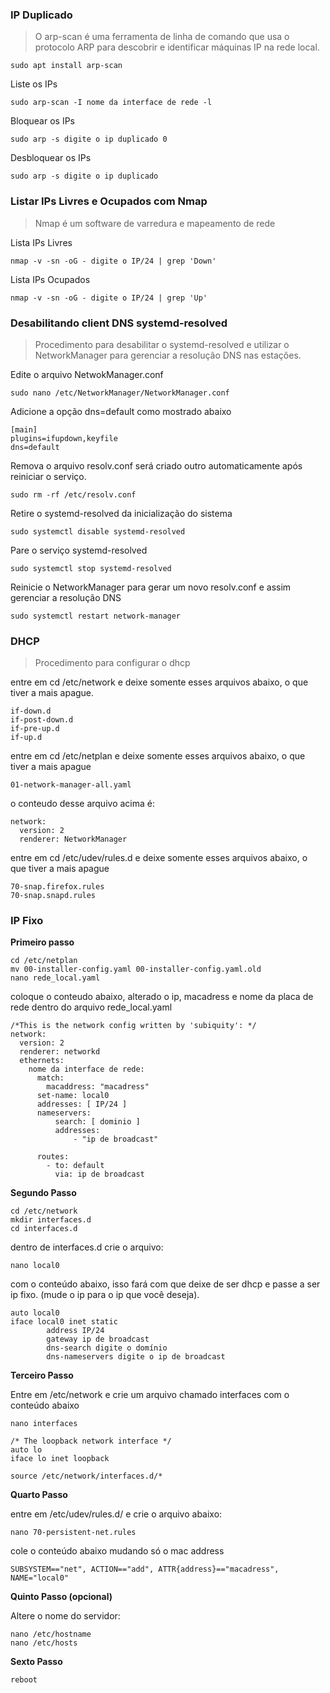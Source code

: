 ### IP Duplicado

> O arp-scan é uma ferramenta de linha de comando que usa o protocolo ARP para descobrir e identificar máquinas IP na rede local. 
```
sudo apt install arp-scan
```
Liste os IPs
```
sudo arp-scan -I nome da interface de rede -l
```
Bloquear os IPs
```
sudo arp -s digite o ip duplicado 0
```
Desbloquear os IPs
```
sudo arp -s digite o ip duplicado
```

### Listar IPs Livres e Ocupados com Nmap
> Nmap é um software de varredura e mapeamento de rede

Lista IPs Livres
```
nmap -v -sn -oG - digite o IP/24 | grep 'Down'
```

Lista IPs Ocupados
```
nmap -v -sn -oG - digite o IP/24 | grep 'Up'
```

### Desabilitando client DNS systemd-resolved
> Procedimento para desabilitar o systemd-resolved e utilizar o NetworkManager para gerenciar a resolução DNS nas estações.

Edite o arquivo NetwokManager.conf
```
sudo nano /etc/NetworkManager/NetworkManager.conf
```
Adicione a opção dns=default como mostrado abaixo
```
[main]
plugins=ifupdown,keyfile
dns=default
```
Remova o arquivo resolv.conf será criado outro automaticamente após reiniciar o serviço.
```
sudo rm -rf /etc/resolv.conf
```
Retire o systemd-resolved da inicialização do sistema
```
sudo systemctl disable systemd-resolved
```
Pare o serviço systemd-resolved
```
sudo systemctl stop systemd-resolved
```
Reinicie o NetworkManager para gerar um novo resolv.conf e assim gerenciar a resolução DNS
```
sudo systemctl restart network-manager
```
### DHCP
> Procedimento para configurar o dhcp

entre em cd /etc/network
e deixe somente esses arquivos abaixo, o que tiver a mais apague.
```
if-down.d
if-post-down.d
if-pre-up.d
if-up.d
```
entre em cd /etc/netplan
e deixe somente esses arquivos abaixo, o que tiver a mais apague
```
01-network-manager-all.yaml
```
o conteudo desse arquivo acima é:
```
network:
  version: 2
  renderer: NetworkManager
```
entre em cd /etc/udev/rules.d
e deixe somente esses arquivos abaixo, o que tiver a mais apague
```
70-snap.firefox.rules
70-snap.snapd.rules
```
### IP Fixo

**Primeiro passo**
```
cd /etc/netplan
mv 00-installer-config.yaml 00-installer-config.yaml.old
nano rede_local.yaml
```
coloque o conteudo abaixo, alterado o ip, macadress e nome da placa de rede dentro do arquivo rede_local.yaml
```
/*This is the network config written by 'subiquity': */
network:
  version: 2
  renderer: networkd
  ethernets:
    nome da interface de rede:
      match:
        macaddress: "macadress"
      set-name: local0
      addresses: [ IP/24 ]
      nameservers:
          search: [ dominio ]
          addresses:
              - "ip de broadcast"

      routes:
        - to: default
          via: ip de broadcast
```
**Segundo Passo**
```
cd /etc/network
mkdir interfaces.d
cd interfaces.d
```
dentro de interfaces.d crie o arquivo:
```
nano local0
```
com o conteúdo abaixo, isso fará com que deixe de ser dhcp e passe a ser ip fixo. (mude o ip para o ip que você deseja).
```
auto local0
iface local0 inet static
        address IP/24
        gateway ip de broadcast
        dns-search digite o domínio
        dns-nameservers digite o ip de broadcast
```
**Terceiro Passo**

Entre em /etc/network e crie um arquivo chamado interfaces com o conteúdo abaixo
```
nano interfaces
```
```
/* The loopback network interface */
auto lo
iface lo inet loopback

source /etc/network/interfaces.d/*
```

**Quarto Passo**

entre em /etc/udev/rules.d/ e crie o arquivo abaixo:
```
nano 70-persistent-net.rules
```
cole o conteúdo abaixo mudando só o mac address
```
SUBSYSTEM=="net", ACTION=="add", ATTR{address}=="macadress", NAME="local0"
```
**Quinto Passo (opcional)**

Altere o nome do servidor:
```
nano /etc/hostname
nano /etc/hosts
```

**Sexto Passo**
```
reboot
```
